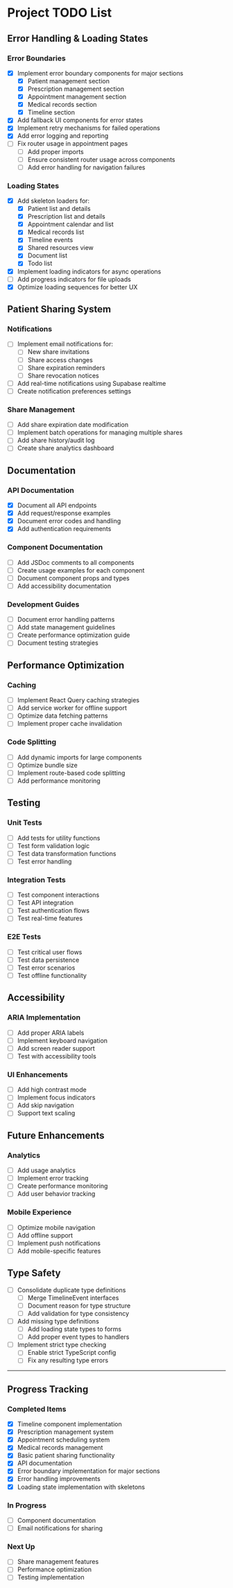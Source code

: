 # Project TODO List

## Error Handling & Loading States

### Error Boundaries
- [x] Implement error boundary components for major sections
  - [x] Patient management section
  - [x] Prescription management section
  - [x] Appointment management section
  - [x] Medical records section
  - [x] Timeline section
- [x] Add fallback UI components for error states
- [x] Implement retry mechanisms for failed operations
- [x] Add error logging and reporting
- [ ] Fix router usage in appointment pages
  - [ ] Add proper imports
  - [ ] Ensure consistent router usage across components
  - [ ] Add error handling for navigation failures

### Loading States
- [x] Add skeleton loaders for:
  - [x] Patient list and details
  - [x] Prescription list and details
  - [x] Appointment calendar and list
  - [x] Medical records list
  - [x] Timeline events
  - [x] Shared resources view
  - [x] Document list
  - [x] Todo list
- [x] Implement loading indicators for async operations
- [ ] Add progress indicators for file uploads
- [x] Optimize loading sequences for better UX

## Patient Sharing System

### Notifications
- [ ] Implement email notifications for:
  - [ ] New share invitations
  - [ ] Share access changes
  - [ ] Share expiration reminders
  - [ ] Share revocation notices
- [ ] Add real-time notifications using Supabase realtime
- [ ] Create notification preferences settings

### Share Management
- [ ] Add share expiration date modification
- [ ] Implement batch operations for managing multiple shares
- [ ] Add share history/audit log
- [ ] Create share analytics dashboard

## Documentation

### API Documentation
- [x] Document all API endpoints
- [x] Add request/response examples
- [x] Document error codes and handling
- [x] Add authentication requirements

### Component Documentation
- [ ] Add JSDoc comments to all components
- [ ] Create usage examples for each component
- [ ] Document component props and types
- [ ] Add accessibility documentation

### Development Guides
- [ ] Document error handling patterns
- [ ] Add state management guidelines
- [ ] Create performance optimization guide
- [ ] Document testing strategies

## Performance Optimization

### Caching
- [ ] Implement React Query caching strategies
- [ ] Add service worker for offline support
- [ ] Optimize data fetching patterns
- [ ] Implement proper cache invalidation

### Code Splitting
- [ ] Add dynamic imports for large components
- [ ] Optimize bundle size
- [ ] Implement route-based code splitting
- [ ] Add performance monitoring

## Testing

### Unit Tests
- [ ] Add tests for utility functions
- [ ] Test form validation logic
- [ ] Test data transformation functions
- [ ] Test error handling

### Integration Tests
- [ ] Test component interactions
- [ ] Test API integration
- [ ] Test authentication flows
- [ ] Test real-time features

### E2E Tests
- [ ] Test critical user flows
- [ ] Test data persistence
- [ ] Test error scenarios
- [ ] Test offline functionality

## Accessibility

### ARIA Implementation
- [ ] Add proper ARIA labels
- [ ] Implement keyboard navigation
- [ ] Add screen reader support
- [ ] Test with accessibility tools

### UI Enhancements
- [ ] Add high contrast mode
- [ ] Implement focus indicators
- [ ] Add skip navigation
- [ ] Support text scaling

## Future Enhancements

### Analytics
- [ ] Add usage analytics
- [ ] Implement error tracking
- [ ] Create performance monitoring
- [ ] Add user behavior tracking

### Mobile Experience
- [ ] Optimize mobile navigation
- [ ] Add offline support
- [ ] Implement push notifications
- [ ] Add mobile-specific features

## Type Safety
- [ ] Consolidate duplicate type definitions
  - [ ] Merge TimelineEvent interfaces
  - [ ] Document reason for type structure
  - [ ] Add validation for type consistency
- [ ] Add missing type definitions
  - [ ] Add loading state types to forms
  - [ ] Add proper event types to handlers
- [ ] Implement strict type checking
  - [ ] Enable strict TypeScript config
  - [ ] Fix any resulting type errors

---

## Progress Tracking

### Completed Items
- [x] Timeline component implementation
- [x] Prescription management system
- [x] Appointment scheduling system
- [x] Medical records management
- [x] Basic patient sharing functionality
- [x] API documentation
- [x] Error boundary implementation for major sections
- [x] Error handling improvements
- [x] Loading state implementation with skeletons

### In Progress
- [ ] Component documentation
- [ ] Email notifications for sharing

### Next Up
- [ ] Share management features
- [ ] Performance optimization
- [ ] Testing implementation 
